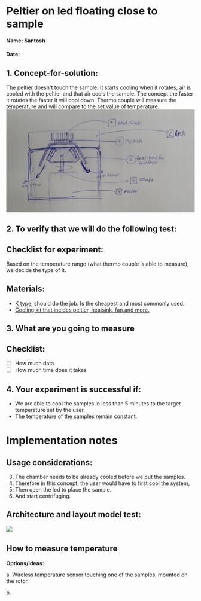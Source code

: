 # Peltier on led floating close to sample
#### Name: Santosh
#### Date:

## 1. Concept-for-solution:
The peltier doesn't touch the sample. It starts cooling when it rotates, air is cooled with the peltier and that air cools the sample. The concept the faster it rotates the faster it will cool down. Thermo couple will measure the temperature and will compare to the set value of temperature.
![](02-test.jpeg)


## 2. To verify that we will do the following test:
## Checklist for experiment:
Based on the temperature range (what thermo couple is able to measure), we decide the type of it.

## Materials:
- [K type](https://en.wikipedia.org/wiki/Thermocouple), should do the job. Is the cheapest and most commonly used.
- [Cooling kit that incldes peltier, heatsink, fan,and more.](https://www.amazon.de/dp/B01M5DX5KT?tag=tv-auto-20)
## 3. What are you going to measure
## Checklist:
- [ ] How much data
- [ ] How much time does it takes

## 4. Your experiment is successful if:
- We are able to cool the samples in less than 5 minutes to the target temperature set by the user.
- The temperature of the samples remain constant.


# Implementation notes
## Usage considerations:
3. The chamber needs to be already cooled before we put the samples.
2. Therefore in this concept, the user would have to first cool the system,
3. Then open the led to place the sample.
4. And start centrifuging.

## Architecture and layout model test:
![](illustration+text.png)

## How to measure temperature
**Options/Ideas:**

a. Wireless temperature sensor touching one of the samples, mounted on the rotor.

b. 

